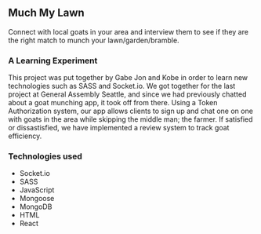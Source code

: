 ## Much My Lawn
Connect with local goats in your area and interview them to see if they are the right match to munch your lawn/garden/bramble.

### A Learning Experiment
This project was put together by Gabe Jon and Kobe in order to learn new technologies such as SASS and Socket.io. We got together for the last project at General Assembly Seattle, and since we had previously chatted about a goat munching app, it took off from there. Using a Token Authorization system, our app allows clients to sign up and chat one on one with goats in the area while skipping the middle man; the farmer. If satisfied or dissastisfied, we have implemented a review system to track goat efficiency.

### Technologies used
  * Socket.io
  * SASS
  * JavaScript
  * Mongoose
  * MongoDB
  * HTML
  * React
  
